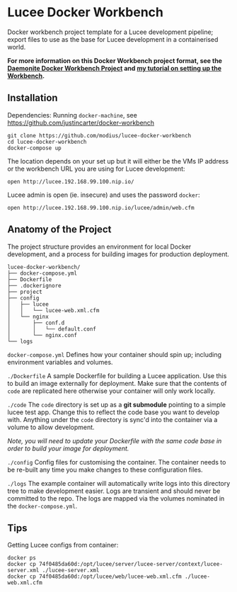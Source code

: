 # Lucee Docker Workbench

Docker workbench project template for a Lucee development pipeline; export files to use as the base for Lucee development in a containerised world.

**For more information on this Docker Workbench project format, see the [Daemonite Docker Workbench Project](https://github.com/justincarter/docker-workbench) and [my tutorial on setting up the Workbench](https://labs.daemon.com.au/t/daemon-docker-workbench/295).**


## Installation

Dependencies: Running `docker-machine`, see https://github.com/justincarter/docker-workbench

```
git clone https://github.com/modius/lucee-docker-workbench
cd lucee-docker-workbench
docker-compose up
```

The location depends on your set up but it will either be the VMs IP address or the workbench URL you are using for Lucee development:
```
open http://lucee.192.168.99.100.nip.io/
```

Lucee admin is open (ie. insecure) and uses the password `docker`:

```
open http://lucee.192.168.99.100.nip.io/lucee/admin/web.cfm
```


## Anatomy of the Project

The project structure provides an environment for local Docker development, and a process for building images for production deployment.

```
lucee-docker-workbench/
├── docker-compose.yml
├── Dockerfile
├── .dockerignore
├── project
├── config
│   ├── lucee
│   │   └── lucee-web.xml.cfm
│   └── nginx
│       ├── conf.d
│       │   └── default.conf
│       └── nginx.conf
└── logs
```

`docker-compose.yml`
Defines how your container should spin up; including environment variables and volumes.

`./Dockerfile`
A sample Dockerfile for building a Lucee application. Use this to build an image externally for deployment.  Make sure that the contents of `code` are replicated here otherwise your container will only work locally.

`./code`
The `code` directory is set up as a **git submodule** pointing to a simple lucee test app. Change this to reflect the code base you want to develop with.  Anything under the `code` directory is sync'd into the container via a volume to allow development.

_Note, you will need to update your Dockerfile with the same code base in order to build your image for deployment._

`./config`
Config files for customising the container.  The container needs to be re-built any time you make changes to these configuration files.

`./logs`
The example container will automatically write logs into this directory tree to make development easier. Logs are transient and should never be committed to the repo.  The logs are mapped via the volumes nominated in the `docker-compose.yml`.


## Tips

Getting Lucee configs from container:
```
docker ps
docker cp 74f0485da60d:/opt/lucee/server/lucee-server/context/lucee-server.xml ./lucee-server.xml
docker cp 74f0485da60d:/opt/lucee/web/lucee-web.xml.cfm ./lucee-web.xml.cfm
```